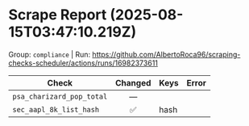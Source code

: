 # Scrape Report (2025-08-15T03:47:10.219Z)

Group: `compliance`  |  Run: https://github.com/AlbertoRoca96/scraping-checks-scheduler/actions/runs/16982373611

| Check | Changed | Keys | Error |
|---|:---:|:--|:--|
| `psa_charizard_pop_total` | — |  |  |
| `sec_aapl_8k_list_hash` | ✅ | hash |  |
